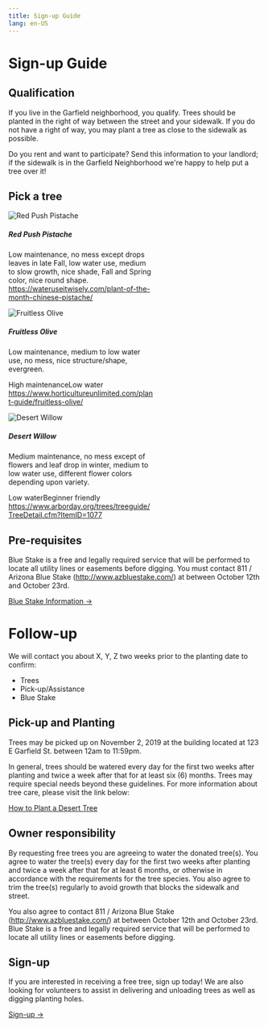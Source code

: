 ```yaml
---
title: Sign-up Guide
lang: en-US
---
```


# Sign-up Guide

## Qualification
If you live in the Garfield neighborhood, you qualify. Trees should be planted in the right of way between the street and your sidewalk. If you do not have a right of way, you may plant a tree as close to the sidewalk as possible.

Do you rent and want to participate? Send this information to your landlord; if the sidewalk is in the Garfield Neighborhood we're happy to help put a tree over it!

## Pick a tree

<div class="container">
  <div class="row mb-2 mt-2">
    <div class="col-sm">
      <div class="card" style="width: 18rem;">
        <img src="https://2vy9q736xwbl3dhmvk1tb0ot-wpengine.netdna-ssl.com/wp-content/uploads/2017/11/pistache-DonnaD-1024x594.jpg" class="card-img-top" alt="Red Push Pistache">
        <div class="card-body">
          <h5 class="card-title">Red Push Pistache</h5>
          <p class="card-text">
            Low maintenance, no mess except drops leaves in late Fall, low water use, medium to slow growth, nice shade, Fall and Spring color, nice round shape.
            <a href="https://wateruseitwisely.com/plant-of-the-month-chinese-pistache/" target="_blank">https://wateruseitwisely.com/plant-of-the-month-chinese-pistache/</a>
          </p>
        </div>
      </div>
    </div>
    <div class="col-sm">
      <div class="card" style="width: 18rem;">
        <img src="https://www.horticultureunlimited.com/wp-content/themes/horticulture-responsive/timthumb/timthumb.php?src=https://www.horticultureunlimited.com/wp-content/uploads/2016/01/Oleo-europaea-Fruitless-Fruitless-Olive.jpg&w=410&h=400" class="card-img-top" alt="Fruitless Olive">
        <div class="card-body">
          <h5 class="card-title">Fruitless Olive</h5>
          <p class="card-text">
            Low maintenance, medium to low water use, no mess, nice structure/shape, evergreen.
            <div>
              <span class="badge badge-danger m-1">High maintenance</span><span class="badge badge-success m-1">Low water</span>
            </div>
            <a href="https://www.horticultureunlimited.com/plant-guide/fruitless-olive/" target="_blank">https://www.horticultureunlimited.com/plant-guide/fruitless-olive/</a>
          </p>
        </div>
      </div>
    </div>
    <div class="col-sm">
      <div class="card" style="width: 18rem;">
        <img src="https://shop.arborday.org/data/default/images/catalog/250/Turnkey/1/desert-willow-1077.jpg" class="card-img-top" alt="Desert Willow">
        <div class="card-body">
          <h5 class="card-title">Desert Willow</h5>
          <p class="card-text">
            Medium maintenance, no mess except of flowers and leaf drop in winter, medium to low water use, different flower colors depending upon variety.
            <div>
              <span class="badge badge-success m-1">Low water</span><span class="badge badge-success m-1">Beginner friendly</span>
            </div>
            <a href="https://www.arborday.org/trees/treeguide/TreeDetail.cfm?ItemID=1077" target="_blank">https://www.arborday.org/trees/treeguide/TreeDetail.cfm?ItemID=1077</a>
          </p>
        </div>
      </div>
    </div>
  </div>
</div>

## Pre-requisites
Blue Stake is a free and legally required service that will be performed to locate all utility lines or easements before digging. You must contact 811 / Arizona Blue Stake (<http://www.azbluestake.com/>) at between October 12th and October 23rd. 

<a href='/bluestake' class='button'>Blue Stake Information →</a>

# Follow-up
We will contact you about X, Y, Z two weeks prior to the planting date to confirm: 
- Trees
- Pick-up/Assistance
- Blue Stake

## Pick-up and Planting
Trees may be picked up on November 2, 2019 at the building located at 123 E Garfield St. between 12am to 11:59pm.

In general, trees should be watered every day for the first two weeks after planting and twice a week after that for at least six (6) months. Trees may require special needs beyond these guidelines. For more information about tree care, please visit the link below:

[How to Plant a Desert Tree](https://www.desertharvesters.org/native-tree-information/how-to-plant-a-desert-tree/)

## Owner responsibility
By requesting free trees you are agreeing to water the donated tree(s). You agree to water the tree(s) every day for the first two weeks after planting and twice a week after that for at least 6 months, or otherwise in accordance with the requirements for the tree species. You also agree to trim the tree(s) regularly to avoid growth that blocks the sidewalk and street.

You also agree to contact 811 / Arizona Blue Stake (<http://www.azbluestake.com/>) at between October 12th and October 23rd.  Blue Stake is a free and legally required service that will be performed to locate all utility lines or easements before digging.

## Sign-up
If you are interested in receiving a free tree, sign up today! We are also looking for volunteers to assist in delivering and unloading trees as well as digging planting holes.

<a href='https://docs.google.com/forms/d/e/1FAIpQLSdSvuDttkLXasnhSrp7QOiP7djPwWJ_-DfRNR8BemYqYaoMgQ/viewform?usp=sf_link' target='_blank' class='button'>Sign-up →</a>

<style lang='stylus'>
.button 
    display: inline-block
    font-size: 1.2rem
    color: #fff
    background-color: #3eaf7c
    padding: 0.8rem 1.6rem
    border-radius: 4px
    transition: background-color 0.1s ease
    box-sizing: border-box
    border-bottom: 1px solid #389d70
.button:hover
  text-decoration: none
  background-color: #4abf8a;
  color: #fff
</style>